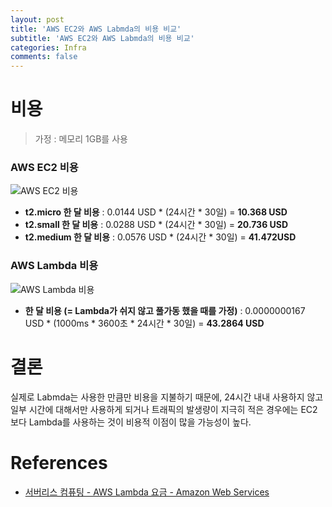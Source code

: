 ```yaml
---
layout: post
title: 'AWS EC2와 AWS Labmda의 비용 비교'
subtitle: 'AWS EC2와 AWS Labmda의 비용 비교'
categories: Infra
comments: false
---
```


# 비용

> 가정 : 메모리 1GB를 사용  

### AWS EC2 비용

![AWS EC2 비용](https://user-images.githubusercontent.com/41244373/180592160-7cf87866-13cf-44c7-a1ce-0a35c4dac988.png)

- **t2.micro 한 달 비용** : 0.0144 USD * (24시간 * 30일) = **10.368 USD**
- **t2.small 한 달 비용** : 0.0288 USD * (24시간 * 30일) = **20.736 USD**
- **t2.medium 한 달 비용** : 0.0576 USD * (24시간 * 30일) = **41.472USD**

### AWS Lambda 비용

![AWS Lambda 비용](https://user-images.githubusercontent.com/41244373/180592161-30ef0f53-2d56-42f5-a24a-4a9503cb2490.png)

- **한 달 비용 (= Lambda가 쉬지 않고 풀가동 했을 때를 가정)** : 0.0000000167 USD * (1000ms * 3600초 * 24시간 * 30일) = **43.2864 USD**

# 결론
실제로 Labmda는 사용한 만큼만 비용을 지불하기 때문에, 24시간 내내 사용하지 않고 일부 시간에 대해서만 사용하게 되거나 트래픽의 발생량이 지극히 적은 경우에는 EC2보다 Lambda를 사용하는 것이 비용적 이점이 많을 가능성이 높다.

# References

- [서버리스 컴퓨팅 - AWS Lambda 요금 - Amazon Web Services](https://aws.amazon.com/ko/lambda/pricing/)